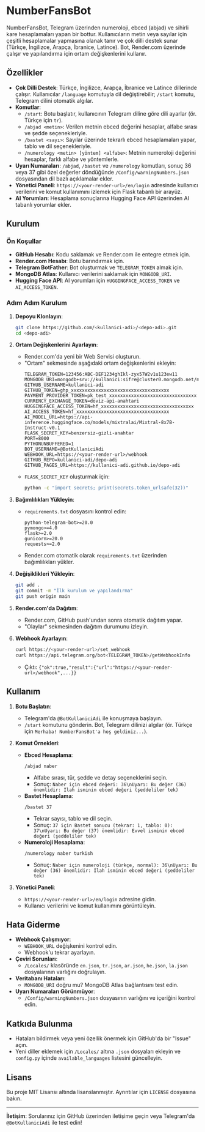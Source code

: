 # NumberFansBot

NumberFansBot, Telegram üzerinden numeroloji, ebced (abjad) ve sihirli kare hesaplamaları yapan bir bottur. Kullanıcıların metin veya sayılar için çeşitli hesaplamalar yapmasına olanak tanır ve çok dilli destek sunar (Türkçe, İngilizce, Arapça, İbranice, Latince). Bot, Render.com üzerinde çalışır ve yapılandırma için ortam değişkenlerini kullanır.

## Özellikler
- **Çok Dilli Destek**: Türkçe, İngilizce, Arapça, İbranice ve Latince dillerinde çalışır. Kullanıcılar `/language` komutuyla dil değiştirebilir; `/start` komutu, Telegram dilini otomatik algılar.
- **Komutlar**:
  - `/start`: Botu başlatır, kullanıcının Telegram diline göre dili ayarlar (ör. Türkçe için `tr`).
  - `/abjad <metin>`: Verilen metnin ebced değerini hesaplar, alfabe sırası ve şedde seçenekleriyle.
  - `/bastet <sayı>`: Sayılar üzerinde tekrarlı ebced hesaplamaları yapar, tablo ve dil seçenekleriyle.
  - `/numerology <metin> [yöntem] <alfabe>`: Metnin numeroloji değerini hesaplar, farklı alfabe ve yöntemlerle.
- **Uyarı Numaraları**: `/abjad`, `/bastet` ve `/numerology` komutları, sonuç 36 veya 37 gibi özel değerler döndüğünde `/Config/warningNumbers.json` dosyasından dil bazlı açıklamalar ekler.
- **Yönetici Paneli**: `https://<your-render-url>/en/login` adresinde kullanıcı verilerini ve komut kullanımını izlemek için Flask tabanlı bir arayüz.
- **AI Yorumları**: Hesaplama sonuçlarına Hugging Face API üzerinden AI tabanlı yorumlar ekler.

## Kurulum

### Ön Koşullar
- **GitHub Hesabı**: Kodu saklamak ve Render.com ile entegre etmek için.
- **Render.com Hesabı**: Botu barındırmak için.
- **Telegram BotFather**: Bot oluşturmak ve `TELEGRAM_TOKEN` almak için.
- **MongoDB Atlas**: Kullanıcı verilerini saklamak için `MONGODB_URI`.
- **Hugging Face API**: AI yorumları için `HUGGINGFACE_ACCESS_TOKEN` ve `AI_ACCESS_TOKEN`.

### Adım Adım Kurulum

1. **Depoyu Klonlayın**:
   ```bash
   git clone https://github.com/<kullanici-adi>/<depo-adi>.git
   cd <depo-adi>
   ```

2. **Ortam Değişkenlerini Ayarlayın**:
   - Render.com'da yeni bir Web Servisi oluşturun.
   - "Ortam" sekmesinde aşağıdaki ortam değişkenlerini ekleyin:
     ```plaintext
     TELEGRAM_TOKEN=123456:ABC-DEF1234ghIkl-zyx57W2v1u123ew11
     MONGODB_URI=mongodb+srv://kullanici:sifre@cluster0.mongodb.net/numberfansbot
     GITHUB_USERNAME=kullanici-adi
     GITHUB_TOKEN=ghp_xxxxxxxxxxxxxxxxxxxxxxxxxxxxxxxxxxxx
     PAYMENT_PROVIDER_TOKEN=pk_test_xxxxxxxxxxxxxxxxxxxxxxxxxxxxxxxx
     CURRENCY_EXCHANGE_TOKEN=doviz-api-anahtari
     HUGGINGFACE_ACCESS_TOKEN=hf_xxxxxxxxxxxxxxxxxxxxxxxxxxxxxxxxxx
     AI_ACCESS_TOKEN=hf_xxxxxxxxxxxxxxxxxxxxxxxxxxxxxxxxxx
     AI_MODEL_URL=https://api-inference.huggingface.co/models/mixtralai/Mixtral-8x7B-Instruct-v0.1
     FLASK_SECRET_KEY=benzersiz-gizli-anahtar
     PORT=8000
     PYTHONUNBUFFERED=1
     BOT_USERNAME=@BotKullaniciAdi
     WEBHOOK_URL=https://<your-render-url>/webhook
     GITHUB_REPO=kullanici-adi/depo-adi
     GITHUB_PAGES_URL=https://kullanici-adi.github.io/depo-adi
     ```
   - `FLASK_SECRET_KEY` oluşturmak için:
     ```bash
     python -c "import secrets; print(secrets.token_urlsafe(32))"
     ```

3. **Bağımlılıkları Yükleyin**:
   - `requirements.txt` dosyasını kontrol edin:
     ```plaintext
     python-telegram-bot>=20.0
     pymongo>=4.0
     flask>=2.0
     gunicorn>=20.0
     requests>=2.0
     ```
   - Render.com otomatik olarak `requirements.txt` üzerinden bağımlılıkları yükler.

4. **Değişiklikleri Yükleyin**:
   ```bash
   git add .
   git commit -m "İlk kurulum ve yapılandırma"
   git push origin main
   ```

5. **Render.com'da Dağıtım**:
   - Render.com, GitHub push'undan sonra otomatik dağıtım yapar.
   - "Olaylar" sekmesinden dağıtım durumunu izleyin.

6. **Webhook Ayarlayın**:
   ```bash
   curl https://<your-render-url>/set_webhook
   curl https://api.telegram.org/bot<TELEGRAM_TOKEN>/getWebhookInfo
   ```
   - Çıktı: `{"ok":true,"result":{"url":"https://<your-render-url>/webhook",...}}`

## Kullanım

1. **Botu Başlatın**:
   - Telegram'da `@BotKullaniciAdi` ile konuşmaya başlayın.
   - `/start` komutunu gönderin. Bot, Telegram dilinizi algılar (ör. Türkçe için `Merhaba! NumberFansBot'a hoş geldiniz...`).

2. **Komut Örnekleri**:
   - **Ebced Hesaplama**:
     ```plaintext
     /abjad naber
     ```
     - Alfabe sırası, tür, şedde ve detay seçeneklerini seçin.
     - Sonuç: `Naber için ebced değeri: 36\nUyarı: Bu değer (36) önemlidir: İlah isminin ebced değeri (şeddeliler tek)`
   - **Bastet Hesaplama**:
     ```plaintext
     /bastet 37
     ```
     - Tekrar sayısı, tablo ve dil seçin.
     - Sonuç: `37 için Bastet sonucu (tekrar: 1, tablo: 0): 37\nUyarı: Bu değer (37) önemlidir: Evvel isminin ebced değeri (şeddeliler tek)`
   - **Numeroloji Hesaplama**:
     ```plaintext
     /numerology naber turkish
     ```
     - Sonuç: `Naber için numeroloji (türkçe, normal): 36\nUyarı: Bu değer (36) önemlidir: İlah isminin ebced değeri (şeddeliler tek)`

3. **Yönetici Paneli**:
   - `https://<your-render-url>/en/login` adresine gidin.
   - Kullanıcı verilerini ve komut kullanımını görüntüleyin.

## Hata Giderme
- **Webhook Çalışmıyor**:
  - `WEBHOOK_URL` değişkenini kontrol edin.
  - Webhook'u tekrar ayarlayın.
- **Çeviri Sorunları**:
  - `/Locales/` klasöründe `en.json`, `tr.json`, `ar.json`, `he.json`, `la.json` dosyalarının varlığını doğrulayın.
- **Veritabanı Hataları**:
  - `MONGODB_URI` doğru mu? MongoDB Atlas bağlantısını test edin.
- **Uyarı Numaraları Görünmüyor**:
  - `/Config/warningNumbers.json` dosyasının varlığını ve içeriğini kontrol edin.

## Katkıda Bulunma
- Hataları bildirmek veya yeni özellik önermek için GitHub'da bir "Issue" açın.
- Yeni diller eklemek için `/Locales/` altına `.json` dosyaları ekleyin ve `config.py` içinde `available_languages` listesini güncelleyin.

## Lisans
Bu proje MIT Lisansı altında lisanslanmıştır. Ayrıntılar için `LICENSE` dosyasına bakın.

---

**İletişim**: Sorularınız için GitHub üzerinden iletişime geçin veya Telegram'da `@BotKullaniciAdi` ile test edin!
